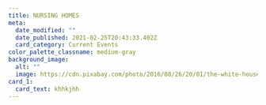 ```yaml
---
title: NURSING HOMES
meta:
  date_modified: ""
  date_published: 2021-02-25T20:43:33.402Z
  card_category: Current Events
color_palette_classname: medium-gray
background_image:
  alt: ""
  image: https://cdn.pixabay.com/photo/2016/08/26/20/01/the-white-house-1623005__480.jpg
card_1:
  card_text: khhkjhh
---
```

